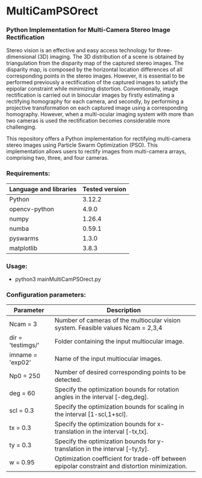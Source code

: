 # MultiCamPSOrect
### Python Implementation for Multi-Camera Stereo Image Rectification

<p>
Stereo vision is an effective and easy access technology for three-dimensional (3D) imaging.
The 3D distribution of a scene is obtained by triangulation from the disparity map of the captured stereo images. 
The disparity map, is composed by the horizontal location differences of all corresponding points in the stereo images. 
However, it is essential to be performed previously a rectification of the captured images to satisfy the epipolar constraint while minimizing distortion. 
Conventionally, image rectification is carried out in binocular images by firstly estimating a rectifying homography for each camera, and secondly, by performing a projective transformation on each captured image using a corresponding homography. 
However, when a multi-ocular imaging system with more than two cameras is used the rectification becomes considerable more challenging.</p> 

<p>This repository offers a Python implementation for rectifying multi-camera stereo images using Particle Swarm Optimization (PSO). 
This implementation allows users to rectify images from multi-camera arrays, comprising two, three, and four cameras.
</p>

### Requirements:

| Language and libraries | Tested version |
|------------------------| --- |
| Python                 | 3.12.2 |
| opencv-python          | 4.9.0 |
| numpy | 1.26.4 |
| numba | 0.59.1 |
| pyswarms | 1.3.0 |
| matplotlib | 3.8.3 |
 
### Usage:
  - python3 mainMultiCamPSOrect.py

### Configuration parameters:

| Parameter | Description |
| --------- | ----------- |
| Ncam = 3 | Number of cameras of the multiocular vision system. Feasible values Ncam = 2,3,4 |
| dir = 'testimgs/' | Folder containing the input multiocular image. |
| imname = 'exp02' | Name of the input multiocular images. |
| Np0 = 250 | Number of desired corresponding points to be detected. |
| deg = 60 | Specify the optimization bounds for rotation angles in the interval [-deg,deg]. |
| scl = 0.3 | Specify the optimization bounds for scaling in the interval [1-scl,1+scl]. |
| tx = 0.3 | Specify the optimization bounds for x-translation in the interval [-tx,tx]. |
| ty = 0.3 | Specify the optimization bounds for y-translation in the interval [-ty,ty]. | 
| w = 0.95 | Optimization coefficient for trade-off between epipolar constraint and distortion minimization. |